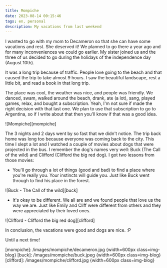```yaml
---
title: Mompiche
date: 2023-08-14 00:15:46
tags: en, personal
description: My vacations from last weekend
---
```


I wanted to go with my mom to Decameron so that she can have some vacations and rest.
She deserved it! We planned to go there a year ago and for many inconveniences we could go earlier.
My sister joined us and the three of us decided to go during the holidays of the independence day (August 10th).

It was a long trip because of traffic. People love going to the beach and that
caused the trip to take almost 9 hours. I saw the beautiful landscape, rest a little bit,
and read a book in that long trip.

The place was cool, the weather was nice, and people was friendly. We danced,
swam, walked around the beach, drank, ate (a lot), sang, played games, relax,
and bought a subscription. Yeah, I'm not sure if made the right decision with that last one.
We plan to use that subscription to go to Argentina, so if I write about that then
you'll know if that was a good idea.

![Mompiche][mompiche]

The 3 nights and 2 days went by so fast that we didn't notice. The trip back
home was long too because everyone was coming back to the city. This time I slept
a lot and I watched a couple of movies about dogs that were projected in the bus.
I remember the dog's names very well: Buck (The Call of the wild) and 
Clifford (Clifford the big red dog). I got two lessons from those movies:

- You'll go through a lot of things (good and bad) to find a place where you're really you.
Your instincts will guide you. Just like Buck went through to find his place in the forest.

![Buck - The Call of the wild][buck]

- It's okay to be different. We all are and we found people that love us the way we are.
Just like Emily and Cliff were different from others and they were appreciated by their loved ones.

![Clifford - Clifford the big red dog][clifford]


In conclusion, the vacations were good and dogs are nice. :P

Until a next time!

[mompiche]: /images/mompiche/decameron.jpg {width=600px class=img-blog}
[buck]: /images/mompiche/buck.jpeg {width=600px class=img-blog}
[clifford]: /images/mompiche/clifford.jpg {width=600px class=img-blog}
